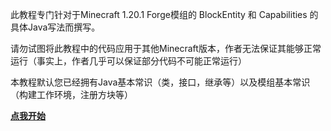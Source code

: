 此教程专门针对于Minecraft 1.20.1 Forge模组的 BlockEntity 和 Capabilities 的具体Java写法而撰写。

请勿试图将此教程中的代码应用于其他Minecraft版本，作者无法保证其能够正常运行（事实上，作者几乎可以保证部分代码不可能正常运行）

本教程默认您已经拥有Java基本常识（类，接口，继承等）以及模组基本常识（构建工作环境，注册方块等）

[**点我开始**](tutorial/block_entity.md)

